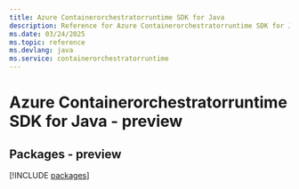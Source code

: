 ```yaml
---
title: Azure Containerorchestratorruntime SDK for Java
description: Reference for Azure Containerorchestratorruntime SDK for Java
ms.date: 03/24/2025
ms.topic: reference
ms.devlang: java
ms.service: containerorchestratorruntime
---
```

# Azure Containerorchestratorruntime SDK for Java - preview
## Packages - preview
[!INCLUDE [packages](containerorchestratorruntime-index.md)]